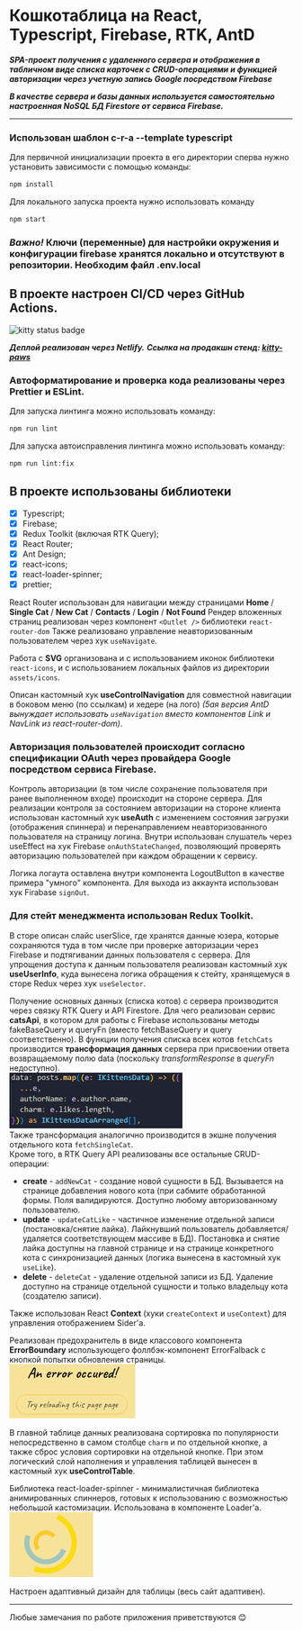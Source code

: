 # Кошкотаблица на React, Typescript, Firebase, RTK, AntD

**_SPA-проект получения с удаленного сервера и отображения в табличном виде списка карточек с CRUD-операциями и функцией авторизации через учетную запись Google посредством Firebase_**

**_В качестве сервера и базы данных используется самостоятельно настроенная NoSQL БД Firestore от сервиса Firebase._**

---

### Использован шаблон c-r-a --template typescript

Для первичной инициализации проекта в его директории сперва нужно установить зависимости с помощью команды:

```sh
npm install
```

Для локального запуска проекта нужно использовать команду

```sh
npm start
```

### **_Важно!_** Ключи (переменные) для настройки окружения и конфигурации firebase хранятся локально и отсутствуют в репозитории. Необходим файл .env.local

## В проекте настроен CI/CD через GitHub Actions.

![kitty status badge](https://github.com/KamajorQA/Kitty_Paws/actions/workflows/github-actions-kitty-paws.yml/badge.svg)

**_Деплой реализован через Netlify._**
**_Ссылка на продакшн стенд: [kitty-paws](https://kitty-paws.netlify.app/)_**

### Автоформатирование и проверка кода реализованы через Prettier и ESLint.

Для запуска линтинга можно использовать команду:

```sh
npm run lint
```

Для запуска автоисправления линтинга можно использовать команду:

```sh
npm run lint:fix
```

## В проекте использованы библиотеки

- [x] Typescript;
- [x] Firebase;
- [x] Redux Toolkit (включая RTK Query);
- [x] React Router;
- [x] Ant Design;
- [x] react-icons;
- [x] react-loader-spinner;
- [x] prettier;

React Router использован для навигации между страницами **Home** / **Single Cat** / **New Cat** / **Contacts** / **Login** / **Not Found**
Рендер вложенных страниц реализован через компонент `<Outlet />` библиотеки `react-router-dom`
Также реализовано управление неавторизованным пользователем через хук `useNavigate`.

Работа с **SVG** организована и с использованием иконок библиотеки `react-icons`, и с использованием локальных файлов из директории `assets/icons`.

Описан кастомный хук **useControlNavigation** для совместной навигации в боковом меню (по ссылкам) и хедере (на лого) _(5ая версия AntD вынуждает использовать `useNavigation` вместо компонентов Link и NavLink из react-router-dom)_.

### Авторизация пользователей происходит согласно спецификации OAuth через провайдера **Google** посредством сервиса **Firebase**.

Контроль авторизации (в том числе сохранение пользователя при ранее выполненном входе) происходит на стороне сервера. Для реализации контроля за состоянием авторизации на стороне клиента использован кастомный хук **useAuth** с изменением состояния загрузки (отображения спиннера) и перенаправлением неавторизованного пользователя на страницу логина. Внутри использован слушатель через useEffect на хук Firebase `onAuthStateChanged`, позволяющий проверять авторизацию пользователей при каждом обращении к сервису.

Логика логаута оставлена внутри компонента LogoutButton в качестве примера "умного" компонента. Для выхода из аккаунта использован хук Firabase `signOut`.

### Для стейт менеджмента использован Redux Toolkit.

В сторе описан слайс userSlice, где хранятся данные юзера, которые сохраняются туда в том числе при проверке авторизации через Firebase и подтягивании данных пользователя с сервера.
Для упрощения доступа к данным пользователя реализован кастомный хук **useUserInfo**, куда вынесена логика обращения к стейту, хранящемуся в сторе Redux через хук `useSelector`.

Получение основных данных (списка котов) с сервера производится через связку RTK Query и API Firestore.
Для чего реализован сервис **catsApi**, в котором для работы с Firebase использованы методы fakeBaseQuery и queryFn (вместо fetchBaseQuery и query соответственно).
В функции получения списка всех котов `fetchCats` производится **трансформация данных** сервера при присвоении ответа возвращаемому полю data (поскольку _transformResponse_ в _queryFn_ недоступно).  
![dataTransform](./src/assets/img/readmeImg/DataTransform.PNG)  
Также трансформация аналогично производится в экшне получения отдельного кота `fetchSingleCat`.  
Кроме того, в RTK Query API реализованы все остальные CRUD-операции:

- **create** - `addNewCat` - создание новой сущности в БД. Вызывается на странице добавления нового кота (при сабмите обработанной формы. Поля валидируются. Доступно любому авторизованному пользователю.
- **update** - `updateCatLike` - частичное изменение отдельной записи (постановка/снятие лайка). Лайкнувший пользователь добавляется/удаляется соответствующем массиве в БД). Постановка и снятие лайка доступны на главной странице и на странице конкретного кота с синхронизацией данных (логика вынесена в кастомный хук `useLike`).
- **delete** - `deleteCat` - удаление отдельной записи из БД. Удаление доступно на странице отдельной сущности и только владельцу кота (создателю записи).

Также использован React **Context** (хуки `createContext` и `useContext`) для управления отображением Sider'а.

Реализован предохранитель в виде классового компонента **ErrorBoundary** использующего фоллбэк-компонент ErrorFalback c кнопкой попытки обновления страницы.  
![errorFallback](./src/assets/img/readmeImg/ErrorFallback.PNG)

В главной таблице данных реализована сортировка по популярности непосредственно в самом столбце `charm` и по отдельной кнопке, а также сброс условия сортировки на отдельной кнопке. При этом логический слой наполнения и управления таблицей вынесен в кастомный хук **useControlTable**.

Библиотека react-loader-spinner - минималистичная библиотека анимированных спиннеров, готовых к использованию с возможностью небольшой кастомизации. Использована в компоненте Loader'а.  
![spinner](./src/assets/img/readmeImg/Loader.PNG)

Настроен адаптивный дизайн для таблицы (весь сайт адаптивен).

---

Любые замечания по работе приложения приветствуются 😊
